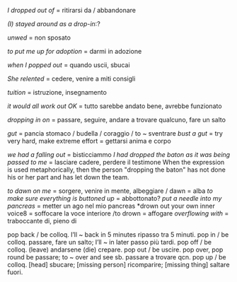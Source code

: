 *I dropped out of* = ritirarsi da / abbandonare

*(I) stayed around as a drop-in*:?

*unwed* = non sposato

*to put me up for adoption* = darmi in adozione

*when I popped out* = quando uscii, sbucai

*She relented* = cedere, venire a miti consigli

*tuition* = istruzione, insegnamento

*it would all work out OK* = tutto sarebbe andato bene, avrebbe funzionato

*dropping in on* = passare, seguire, andare a trovare qualcuno, fare un salto

*gut* = pancia stomaco / budella / coraggio / to ~ sventrare
*bust a gut* = try very hard, make extreme effort = gettarsi anima e corpo

*we had a falling out* = bisticciammo
*I had dropped the baton as it was being passed to me* = lasciare cadere, perdere il testimone
When the expression is used metaphorically, then the person "dropping the baton" has not done his or her part and has let down the team.

*to dawn on me* = sorgere, venire in mente, albeggiare / dawn = alba
*to make sure everything is buttoned up* = abbottonato?
*put a needle into my pancreas* = metter un ago nel mio pancreas
*drown out your own inner voice8 = soffocare la voce interiore /to drown = affogare
*overflowing with* = traboccante di, pieno di


pop back / be colloq.
	I’ll ~ back in 5 minutes ripasso tra 5 minuti.
pop in / be colloq.
	passare, fare un salto;
	I’ll ~ in later passo più tardi.
pop off / be colloq.
	(leave) andarsene
	(die) crepare.
pop out / be
	uscire.
pop over, pop round be
	passare;
	to ~ over and see sb. passare a trovare qcn.
pop up / be colloq.
	[head] sbucare;
	[missing person] ricomparire;
	[missing thing] saltare fuori.